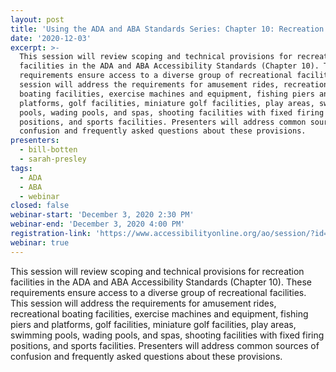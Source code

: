 ```yaml
---
layout: post
title: 'Using the ADA and ABA Standards Series: Chapter 10: Recreation Facilities'
date: '2020-12-03'
excerpt: >-
  This session will review scoping and technical provisions for recreation
  facilities in the ADA and ABA Accessibility Standards (Chapter 10). These
  requirements ensure access to a diverse group of recreational facilities. This
  session will address the requirements for amusement rides, recreational
  boating facilities, exercise machines and equipment, fishing piers and
  platforms, golf facilities, miniature golf facilities, play areas, swimming
  pools, wading pools, and spas, shooting facilities with fixed firing
  positions, and sports facilities. Presenters will address common sources of
  confusion and frequently asked questions about these provisions.
presenters:
  - bill-botten
  - sarah-presley
tags:
  - ADA
  - ABA
  - webinar
closed: false
webinar-start: 'December 3, 2020 2:30 PM'
webinar-end: 'December 3, 2020 4:00 PM'
registration-link: 'https://www.accessibilityonline.org/ao/session/?id=110836'
webinar: true
---
```

This session will review scoping and technical provisions for recreation facilities in the ADA and ABA Accessibility Standards (Chapter 10). These requirements ensure access to a diverse group of recreational facilities. This session will address the requirements for amusement rides, recreational boating facilities, exercise machines and equipment, fishing piers and platforms, golf facilities, miniature golf facilities, play areas, swimming pools, wading pools, and spas, shooting facilities with fixed firing positions, and sports facilities. Presenters will address common sources of confusion and frequently asked questions about these provisions.
